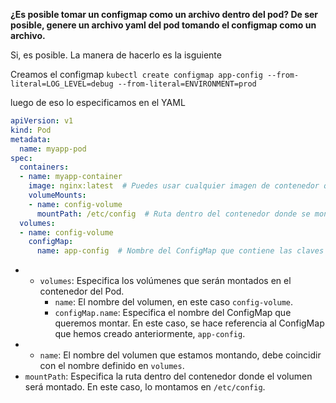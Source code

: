 **¿Es posible tomar un configmap como un archivo dentro del pod? De ser posible, genere un archivo yaml del pod tomando el configmap como un archivo.**

Si, es posible. 
La manera de hacerlo es la isguiente 

Creamos el configmap 
`kubectl create configmap app-config --from-literal=LOG_LEVEL=debug --from-literal=ENVIRONMENT=prod`

luego de eso lo especificamos en el  YAML

``` YAML
apiVersion: v1
kind: Pod
metadata:
  name: myapp-pod
spec:
  containers:
  - name: myapp-container
    image: nginx:latest  # Puedes usar cualquier imagen de contenedor que necesites
    volumeMounts:
    - name: config-volume
      mountPath: /etc/config  # Ruta dentro del contenedor donde se montará el ConfigMap
  volumes:
  - name: config-volume
    configMap:
      name: app-config  # Nombre del ConfigMap que contiene las claves

```

- - `volumes`: Especifica los volúmenes que serán montados en el contenedor del Pod.
    - `name`: El nombre del volumen, en este caso `config-volume`.
    - `configMap.name`: Especifica el nombre del ConfigMap que queremos montar. En este caso, se hace referencia al ConfigMap que hemos creado anteriormente, `app-config`.
- - `name`: El nombre del volumen que estamos montando, debe coincidir con el nombre definido en `volumes`.
- `mountPath`: Especifica la ruta dentro del contenedor donde el volumen será montado. En este caso, lo montamos en `/etc/config`.
